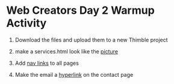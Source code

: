 # Web Creators Day 2 Warmup Activity

1. Download the files and upload them to a new Thimble project

2. make a services.html look like the [picture](services.png)

3. Add [nav links](https://www.w3schools.com/tags/tag_nav.asp) to all pages

4. Make the email a [hyperlink](https://www.w3schools.com/tags/tryit.asp?filename=tryhtml_link_mailto) on the contact page


